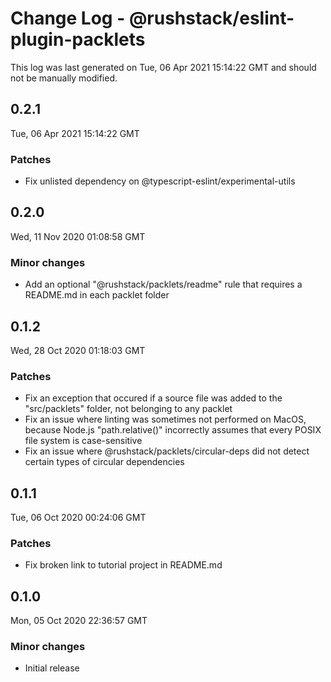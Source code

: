 # Change Log - @rushstack/eslint-plugin-packlets

This log was last generated on Tue, 06 Apr 2021 15:14:22 GMT and should not be manually modified.

## 0.2.1
Tue, 06 Apr 2021 15:14:22 GMT

### Patches

- Fix unlisted dependency on @typescript-eslint/experimental-utils

## 0.2.0
Wed, 11 Nov 2020 01:08:58 GMT

### Minor changes

- Add an optional "@rushstack/packlets/readme" rule that requires a README.md in each packlet folder

## 0.1.2
Wed, 28 Oct 2020 01:18:03 GMT

### Patches

- Fix an exception that occured if a source file was added to the "src/packlets" folder, not belonging to any packlet
- Fix an issue where linting was sometimes not performed on MacOS, because Node.js "path.relative()" incorrectly assumes that every POSIX file system is case-sensitive
- Fix an issue where @rushstack/packlets/circular-deps did not detect certain types of circular dependencies

## 0.1.1
Tue, 06 Oct 2020 00:24:06 GMT

### Patches

- Fix broken link to tutorial project in README.md

## 0.1.0
Mon, 05 Oct 2020 22:36:57 GMT

### Minor changes

- Initial release


